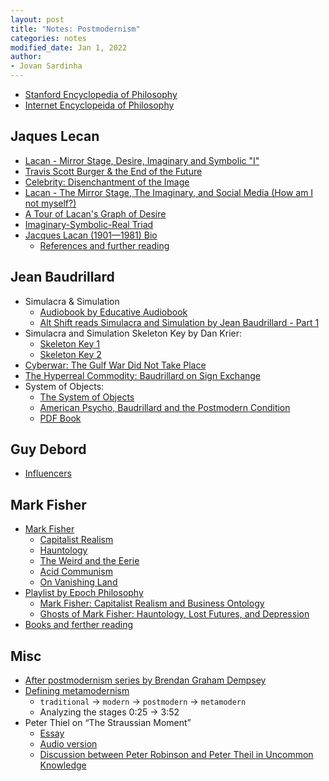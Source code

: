 ```yaml
---
layout: post
title: "Notes: Postmodernism"
categories: notes
modified_date: Jan 1, 2022
author:
- Jovan Sardinha
---
```



* [Stanford Encyclopedia of Philosophy](https://plato.stanford.edu/entries/postmodernism/)
* [Internet Encyclopeida of Philosophy](https://iep.utm.edu/)

## Jaques Lecan

* [Lacan - Mirror Stage, Desire, Imaginary and Symbolic "I"](https://www.youtube.com/watch?v=UBhYq7HqLXo&list=PLx5jMl5-m5ZQRE7k-ajzCQzhxs_Z2wZ1g&index=1)
* [Travis Scott Burger & the End of the Future](https://www.youtube.com/watch?v=5P4kNh461y8&list=PLx5jMl5-m5ZQRE7k-ajzCQzhxs_Z2wZ1g&index=3)
* [Celebrity: Disenchantment of the Image](https://www.youtube.com/watch?v=df18HiDyyOs&list=PLx5jMl5-m5ZQRE7k-ajzCQzhxs_Z2wZ1g&index=5)
* [Lacan - The Mirror Stage, The Imaginary, and Social Media (How am I not myself?)](https://www.youtube.com/watch?v=50k_IUMrehU&list=PLx5jMl5-m5ZQRE7k-ajzCQzhxs_Z2wZ1g&index=7)
* [A Tour of Lacan's Graph of Desire](https://www.youtube.com/watch?v=67d0aGc9K_I&t)
* [Imaginary-Symbolic-Real Triad](https://www.youtube.com/watch?v=aMAju-xHu7I&t)
* [Jacques Lacan (1901—1981) Bio](https://iep.utm.edu/lacweb/)
  * [References and further reading](https://iep.utm.edu/lacweb/#H5)

## Jean Baudrillard

* Simulacra & Simulation
  * [Audiobook by Educative Audiobook](https://www.youtube.com/watch?v=k-BXojBZ6is&list=PLxADjVAiHQzVMh4vLXWdlU-TybIqfa5gJ)
  * [Alt Shift reads Simulacra and Simulation by Jean Baudrillard - Part 1](https://www.youtube.com/watch?v=3g-GVXAeXVw&t)
* Simulacra and Simulation Skeleton Key by Dan Krier:
  * [Skeleton Key 1](https://www.youtube.com/watch?v=15Q-9KyjpwE&t)
  * [Skeleton Key 2](https://www.youtube.com/watch?v=DLK8nnlMQIQ)
* [Cyberwar: The Gulf War Did Not Take Place](https://www.youtube.com/watch?v=JgJhmvzcb28&list=PLx5jMl5-m5ZQRE7k-ajzCQzhxs_Z2wZ1g&index=2)
* [The Hyperreal Commodity: Baudrillard on Sign Exchange](https://www.youtube.com/watch?v=ruACD6V6rTg&list=PLx5jMl5-m5ZQRE7k-ajzCQzhxs_Z2wZ1g&index=6)
* System of Objects:
  * [The System of Objects](https://www.youtube.com/watch?v=jkhaBDY3nz4)
  * [American Psycho, Baudrillard and the Postmodern Condition](https://www.youtube.com/watch?v=RJfurfb5_kw)
  * [PDF Book](https://drive.google.com/drive/folders/1rpO2id28F2VI74l6Isk9Q0ZITJLWG5gh?usp=sharing)


## Guy Debord

* [Influencers](https://www.youtube.com/watch?v=lM6Uf0UxKuw&list=PLx5jMl5-m5ZQRE7k-ajzCQzhxs_Z2wZ1g&index=4)

## Mark Fisher

* [Mark Fisher](https://en.wikipedia.org/wiki/Mark_Fisher)
  * [Capitalist Realism](https://en.wikipedia.org/wiki/Mark_Fisher#Capitalist_realism)
  * [Hauntology](https://en.wikipedia.org/wiki/Mark_Fisher#Hauntology)
  * [The Weird and the Eerie](https://en.wikipedia.org/wiki/Mark_Fisher#The_Weird_and_the_Eerie)
  * [Acid Communism](https://en.wikipedia.org/wiki/Mark_Fisher#Acid_Communism)
  * [On Vanishing Land](https://en.wikipedia.org/wiki/Mark_Fisher#On_Vanishing_Land)
* [Playlist by Epoch Philosophy](https://www.youtube.com/watch?v=6Cb5XJH4NMI&list=PLMhB56cXTlLImZ_sg9Hek6O8O1PnetBlO)
  * [Mark Fisher: Capitalist Realism and Business Ontology](https://www.youtube.com/watch?v=6Cb5XJH4NMI&list=PLMhB56cXTlLImZ_sg9Hek6O8O1PnetBlO&index=1)
  * [Ghosts of Mark Fisher: Hauntology, Lost Futures, and Depression](https://www.youtube.com/watch?v=gFyaNG9xbEU&list=PLMhB56cXTlLImZ_sg9Hek6O8O1PnetBlO&index=2)
* [Books and ferther reading](https://en.wikipedia.org/wiki/Mark_Fisher#Bibliography)

## Misc

* [After postmodernism series by Brendan Graham Dempsey](https://www.youtube.com/playlist?list=PLa_4sU5_wQrn_jYUwiVTCDigNys42eOHM)
* [Defining metamodernism](https://www.youtube.com/watch?v=9BzD3wUEMaQ&t)
  * `traditional` -> `modern` -> `postmodern` -> `metamodern`
  * Analyzing the stages 0:25 -> 3:52
* Peter Thiel on “The Straussian Moment”
  * [Essay](https://www.youtube.com/redirect?event=video_description&redir_token=QUFFLUhqazVHdHFacHZBYUxTdmhocG1yNFVJdWpJUWJFZ3xBQ3Jtc0ttdzJ4cENEY19NdWd2WHR6VTJFeWs1NTZpVDJKSkVxc01laFA5ejE1bDV1ZjVUbVZRakQyZzhPSU9scWdwaXRyVHlkek8wMUdHYWk2MlhZWF9YOUlTNUw3SERVcWppcVA4S3ZTMGtYNDNleWVUdFp3NA&q=https%3A%2F%2Fwww.evernote.com%2Fshard%2Fs542%2Fclient%2Fsnv%3FnoteGuid%3D46c636b6-b404-45df-ab0a-1f84c6fdc8c2%26noteKey%3D7c94233539b8258d72b395a063f3c589%26sn%3Dhttps%3A%2F%2Fwww.evernote.com%2Fshard%2Fs542%2Fsh%2F46c636b6-b404-45df-ab0a-1f84c6fdc8c2%2F7c94233539b8258d72b395a063f3c589%26title%3DThat%2BEssay%29Thiel)
  * [Audio version](https://drive.google.com/file/d/14WohfrEeTDOUW4mwTqycWq87FCYVniKd/view?usp=sharing)
  * [Discussion between Peter Robinson and Peter Theil in Uncommon Knowledge](https://www.youtube.com/watch?v=iRleB034EC8)
